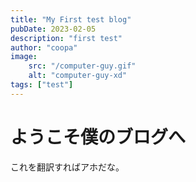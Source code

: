 ```yaml
---
title: "My First test blog"
pubDate: 2023-02-05
description: "first test"
author: "coopa"
image:
    src: "/computer-guy.gif"
    alt: "computer-guy-xd"
tags: ["test"]
---
```


# ようこそ僕のブログへ

これを翻訳すればアホだな。
